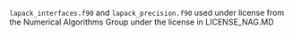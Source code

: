 `lapack_interfaces.f90` and `lapack_precision.f90` used under license from the Numerical Algorithms Group under the license in LICENSE_NAG.MD
